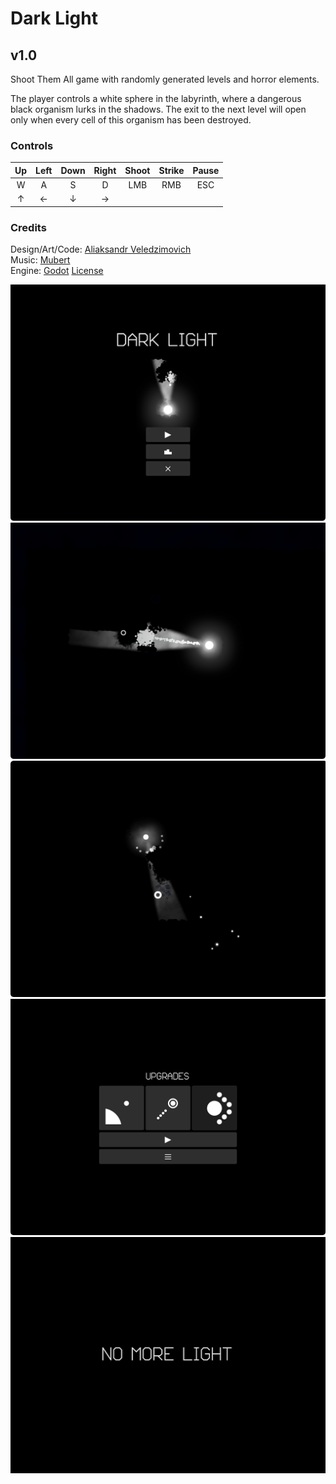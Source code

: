 # Dark Light

## v1.0

Shoot Them All game with randomly generated levels and horror elements.

The player controls a white sphere in the labyrinth, where a dangerous black organism lurks in the shadows. The exit to the next level will open only when every cell of this organism has been destroyed.

### Controls

| Up | Left | Down | Right | Shoot | Strike | Pause |
|:--:|:----:|:----:|:-----:|:-----:|:------:|:-----:|
|  W |   A  |   S  |   D   |  LMB  |   RMB  |  ESC  |
|  ↑ |   ←  |   ↓  |   →   |       |        |       |

### Credits

Design/Art/Code: [Aliaksandr Veledzimovich](https://twitter.com/veledzimovich)<br>
Music: [Mubert](https://mubert.com)<br>
Engine: [Godot](https://godotengine.org/) [License](https://godotengine.org/license)<br>

![Screenshot](screenshot/screenshot1.png)
![Screenshot](screenshot/screenshot2.png)
![Screenshot](screenshot/screenshot3.png)
![Screenshot](screenshot/screenshot4.png)
![Screenshot](screenshot/screenshot5.png)
